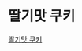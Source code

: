 # 딸기맛 쿠키
[딸기맛 쿠키](https://github.com/moomin-04/YOLO-2018920056/tree/%EB%94%B8%EA%B8%B0%EB%A7%9B%EC%BF%A0%ED%82%A4)
